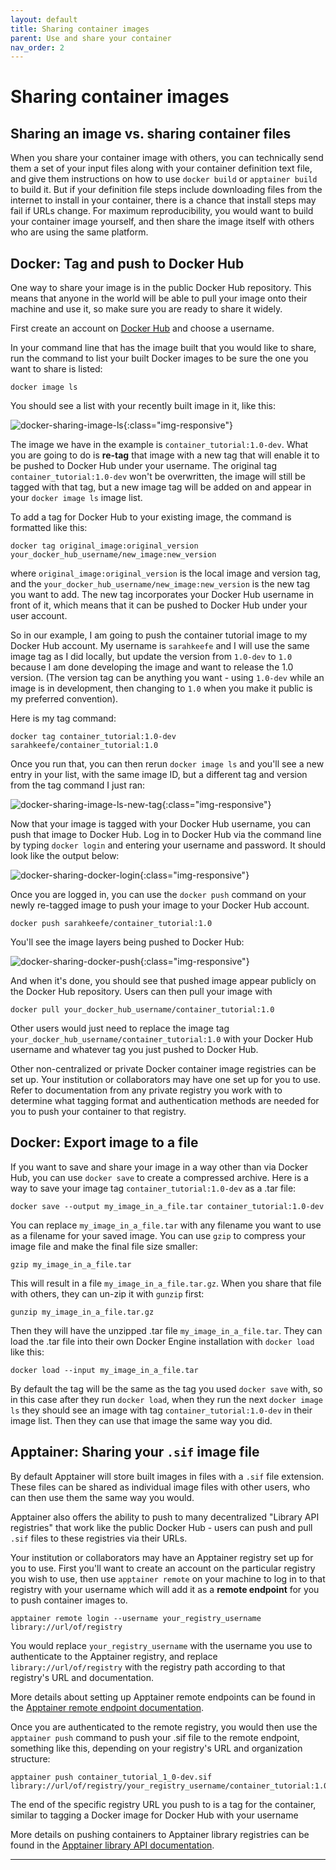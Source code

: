 ```yaml
---
layout: default
title: Sharing container images
parent: Use and share your container
nav_order: 2
---
```


# Sharing container images

## Sharing an image vs. sharing container files

When you share your container image with others, you can technically send them a set of your input files along with your container definition text file, and give them instructions on how to use `docker build` or `apptainer build` to build it. But if your definition file steps include downloading files from the internet to install in your container, there is a chance that install steps may fail if URLs change. For maximum reproducibility, you would want to build your container image yourself, and then share the image itself with others who are using the same platform. 

## Docker: Tag and push to Docker Hub

One way to share your image is in the public Docker Hub repository. This means that anyone in the world will be able to pull your image onto their machine and use it, so make sure you are ready to share it widely. 

First create an account on [Docker Hub] and choose a username.

In your command line that has the image built that you would like to share, run the command to list your built Docker images to be sure the one you want to share is listed:
```
docker image ls
```

You should see a list with your recently built image in it, like this:

![docker-sharing-image-ls](images/docker-sharing-image-ls.png){:class="img-responsive"}

The image we have in the example is `container_tutorial:1.0-dev`. What you are going to do is **re-tag** that image with a new tag that will enable it to be pushed to Docker Hub under your username. The original tag `container_tutorial:1.0-dev` won't be overwritten, the image will still be tagged with that tag, but a new image tag will be added on and appear in your `docker image ls` image list.

To add a tag for Docker Hub to your existing image, the command is formatted like this:
```
docker tag original_image:original_version your_docker_hub_username/new_image:new_version
```
where `original_image:original_version` is the local image and version tag, and the `your_docker_hub_username/new_image:new_version` is the new tag you want to add. The new tag incorporates your Docker Hub username in front of it, which means that it can be pushed to Docker Hub under your user account.

So in our example, I am going to push the container tutorial image to my Docker Hub account. My username is `sarahkeefe` and I will use the same image tag as I did locally, but update the version from `1.0-dev` to `1.0` because I am done developing the image and want to release the 1.0 version. (The version tag can be anything you want - using `1.0-dev` while an image is in development, then changing to `1.0` when you make it public is my preferred convention). 

Here is my tag command:
```
docker tag container_tutorial:1.0-dev sarahkeefe/container_tutorial:1.0
```
Once you run that, you can then rerun `docker image ls` and you'll see a new entry in your list, with the same image ID, but a different tag and version from the tag command I just ran:

![docker-sharing-image-ls-new-tag](images/docker-sharing-image-ls-new-tag.png){:class="img-responsive"}

Now that your image is tagged with your Docker Hub username, you can push that image to Docker Hub. Log in to Docker Hub via the command line by typing `docker login` and entering your username and password. It should look like the output below:

![docker-sharing-docker-login](images/docker-sharing-docker-login.png){:class="img-responsive"}

Once you are logged in, you can use the `docker push` command on your newly re-tagged image to push your image to your Docker Hub account.

```
docker push sarahkeefe/container_tutorial:1.0
```

You'll see the image layers being pushed to Docker Hub:

![docker-sharing-docker-push](images/docker-sharing-docker-push.png){:class="img-responsive"}

And when it's done, you should see that pushed image appear publicly on the Docker Hub repository. Users can then pull your image with 
```
docker pull your_docker_hub_username/container_tutorial:1.0
``` 

Other users would just need to replace the image tag `your_docker_hub_username/container_tutorial:1.0` with your Docker Hub username and whatever tag you just pushed to Docker Hub.

Other non-centralized or private Docker container image registries can be set up. Your institution or collaborators may have one set up for you to use. Refer to documentation from any private registry you work with to determine what tagging format and authentication methods are needed for you to push your container to that registry.

## Docker: Export image to a file

If you want to save and share your image in a way other than via Docker Hub, you can use `docker save` to create a compressed archive. Here is a way to save your image tag `container_tutorial:1.0-dev` as a .tar file:

```
docker save --output my_image_in_a_file.tar container_tutorial:1.0-dev
```
You can replace `my_image_in_a_file.tar` with any filename you want to use as a filename for your saved image. You can use `gzip` to compress your image file and make the final file size smaller:

```
gzip my_image_in_a_file.tar
```

This will result in a file `my_image_in_a_file.tar.gz`. When you share that file with others, they can un-zip it with `gunzip` first:
```
gunzip my_image_in_a_file.tar.gz
```

Then they will have the unzipped .tar file `my_image_in_a_file.tar`. They can load the .tar file into their own Docker Engine installation with `docker load` like this:

```
docker load --input my_image_in_a_file.tar
```

By default the tag will be the same as the tag you used `docker save` with, so in this case after they run `docker load`, when they run the next `docker image ls` they should see an image with tag `container_tutorial:1.0-dev` in their image list. Then they can use that image the same way you did.

## Apptainer: Sharing your `.sif` image file

By default Apptainer will store built images in files with a `.sif` file extension. These files can be shared as individual image files with other users, who can then use them the same way you would. 

Apptainer also offers the ability to push to many decentralized "Library API registries" that work like the public Docker Hub - users can push and pull `.sif` files to these registries via their URLs.

Your institution or collaborators may have an Apptainer registry set up for you to use. First you'll want to create an account on the particular registry you wish to use, then use `apptainer remote` on your machine to log in to that registry with your username which will add it as a **remote endpoint** for you to push container images to. 

```
apptainer remote login --username your_registry_username library://url/of/registry
```

You would replace `your_registry_username` with the username you use to authenticate to the Apptainer registry, and replace `library://url/of/registry` with the registry path according to that registry's URL and documentation. 

More details about setting up Apptainer remote endpoints can be found in the [Apptainer remote endpoint documentation].

Once you are authenticated to the remote registry, you would then use the `apptainer push` command to push your .sif file to the remote endpoint, something like this, depending on your registry's URL and organization structure:
```
apptainer push container_tutorial_1_0-dev.sif library://url/of/registry/your_registry_username/container_tutorial:1.0
```
The end of the specific registry URL you push to is a tag for the container, similar to tagging a Docker image for Docker Hub with your username

More details on pushing containers to Apptainer library registries can be found in the [Apptainer library API documentation].

----
[Docker Hub]: https://hub.docker.com
[Apptainer remote endpoint documentation]: https://apptainer.org/docs/user/latest/endpoint.html#overview
[Apptainer library API documentation]: https://apptainer.org/docs/user/latest/endpoint.html#overview